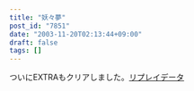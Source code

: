 ```yaml
---
title: "妖々夢"
post_id: "7851"
date: "2003-11-20T02:13:44+09:00"
draft: false
tags: []
---
```



ついにEXTRAもクリアしました。[リプレイデータ ](/th_replay)

